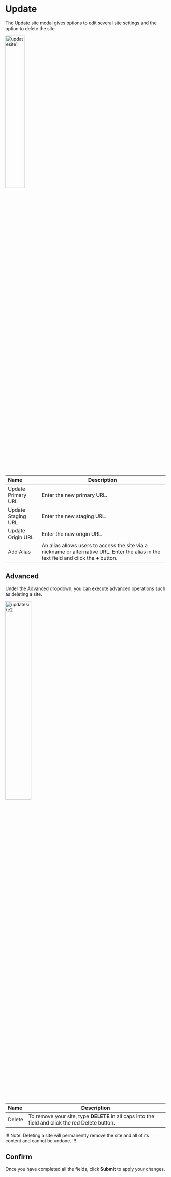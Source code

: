 # Update

The Update site modal gives options to edit several site settings and the option to delete the site.

<img src="/static/images/updatesite1.jpg" alt="updatesite1" style="width: 35%; display: block"></a>
  
**Name** | **Description** 
:--- | ---
Update Primary URL | Enter the new primary URL.
Update Staging URL | Enter the new staging URL.
Update Origin URL | Enter the new origin URL.
Add Alias | An alias allows users to access the site via a nickname or alternative URL. Enter the alias in the text field and click the **+** button.

## Advanced
  
Under the Advanced dropdown, you can execute advanced operations such as deleting a site.   
  
<img src="/static/images/updatesite2.jpg" alt="updatesite2" style="width: 40%; display: block"></a>	

**Name** | **Description** 
:--- | ---
Delete | To remove your site, type **DELETE** in all caps into the field and click the red Delete button.

!!! Note:
Deleting a site will permanently remove the site and all of its content and cannot be undone.
!!!

## Confirm

Once you have completed all the fields, click **Submit** to apply your changes.
	
	


